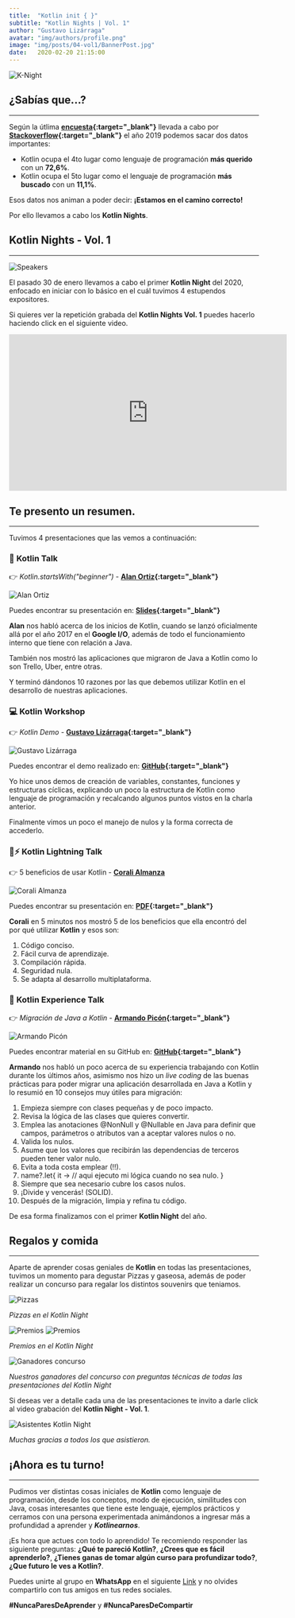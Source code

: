 ```yaml
---
title:  "Kotlin init { }"
subtitle: "Kotlin Nights | Vol. 1"
author: "Gustavo Lizárraga"
avatar: "img/authors/profile.png"
image: "img/posts/04-vol1/BannerPost.jpg"
date:   2020-02-20 21:15:00
---
```


<img src="img/knights/knightlogo.png" alt="K-Night" class="responsive-logo">

## **¿Sabías que...?**
---

Según la útlima **[encuesta](https://insights.stackoverflow.com/survey/2019
){:target="_blank"}** llevada a cabo por **[Stackoverflow](https://stackoverflow.com/){:target="_blank"}** el año 2019 podemos sacar dos datos importantes:

- Kotlin ocupa el 4to lugar como lenguaje de programación **más querido** con un **72,6%**.
- Kotlin ocupa el 5to lugar como el lenguaje de programación **más buscado** con un **11,1%**.

Esos datos nos animan a poder decir: **¡Estamos en el camino correcto!**

Por ello llevamos a cabo los **Kotlin Nights**.

## **Kotlin Nights - Vol. 1**
---

<img src="img/posts/04-vol1/FotoSpeaker.jpg" alt="Speakers" class="responsive">

El pasado 30 de enero llevamos a cabo el primer **Kotlin Night** del 2020, enfocado en iniciar con lo básico en el cuál tuvimos 4 estupendos expositores.

Si quieres ver la repetición grabada del **Kotlin Nights Vol. 1** puedes hacerlo haciendo click en el siguiente video.


<div class="video-container">
<iframe width="560" height="315" src="https://www.youtube.com/embed/n0bOjNi9DYc" frameborder="0" allow="accelerometer; autoplay; encrypted-media; gyroscope; picture-in-picture" allowfullscreen></iframe></div>

## **Te presento un resumen.**
---
Tuvimos 4 presentaciones que las vemos a continuación:

### 📢 **Kotlin Talk**

👉 *Kotlin.startsWith("beginner")* - **[Alan Ortiz](https://www.facebook.com/alandavi.ortizvargas){:target="_blank"}**

<img src="img/posts/04-vol1/FotoAlan.jpg" alt="Alan Ortiz" class="responsive">

Puedes encontrar su presentación en: **[Slides](https://slides.com/alanortiz/kotlin#/){:target="_blank"}**

**Alan** nos habló acerca de los inicios de Kotlin, cuando se lanzó oficialmente allá por el año 2017 en el **Google I/O**, además de todo el funcionamiento interno que tiene con relación a Java.

También nos mostró las aplicaciones que migraron de Java a Kotlin como lo son Trello, Uber, entre otras.

Y terminó dándonos 10 razones por las que debemos utilizar Kotlin en el desarrollo de nuestras aplicaciones.

### 💻 **Kotlin Workshop**

👉 *Kotlin Demo* - **[Gustavo Lizárraga](https://lizarraga.dev){:target="_blank"}**

<img src="img/posts/04-vol1/FotoGustavo.jpg" alt="Gustavo Lizárraga" class="responsive">

Puedes encontrar el demo realizado en: **[GitHub](https://github.com/lizarragadev/KotlinNight-Vol_1-Demo){:target="_blank"}**

Yo hice unos demos de creación de variables, constantes, funciones y estructuras cíclicas, explicando un poco la estructura de Kotlin como lenguaje de programación y recalcando algunos puntos vistos en la charla anterior.

Finalmente vimos un poco el manejo de nulos y la forma correcta de accederlo.

### 📢⚡️ **Kotlin Lightning Talk**

👉 5 beneficios de usar Kotlin - **[Corali Almanza](https://www.facebook.com/coralidianaa)**

<img src="img/posts/04-vol1/FotoCorali.jpg" alt="Corali Almanza" class="responsive">

Puedes encontrar su presentación en: **[PDF](https://drive.google.com/open?id=1iifuzH_hU1iGePwfyYBrq_ktNsaQ-Xft){:target="_blank"}**

**Corali** en 5 minutos nos mostró 5 de los beneficios que ella encontró del por qué utilizar **Kotlin** y esos son:

1. Código conciso.
2. Fácil curva de aprendizaje.
3. Compilación rápida.
4. Seguridad nula.
5. Se adapta al desarrollo multiplataforma.

### 📢 **Kotlin Experience Talk**

👉 *Migración de Java a Kotlin* - **[Armando Picón](https://medium.com/@devpicon){:target="_blank"}**

<img src="img/posts/04-vol1/FotoArmando.jpg" alt="Armando Picón" class="responsive">

Puedes encontrar material en su GitHub en: **[GitHub](https://github.com/devpicon){:target="_blank"}**

 **Armando** nos habló un poco acerca de su experiencia trabajando con Kotlin durante los últimos años, asimismo nos hizo un *live coding* de las buenas prácticas para poder migrar una aplicación desarrollada en Java a Kotlin y lo resumió en 10 consejos muy útiles para migración:

1. Empieza siempre con clases pequeñas y de poco impacto.
2. Revisa la lógica de las clases que quieres convertir.
3. Emplea las anotaciones @NonNull y @Nullable en Java para definir que campos, parámetros o atributos van a aceptar valores nulos o no.
4. Valida los nulos.
5. Asume que los valores que recibirán las dependencias de terceros pueden tener valor nulo.
6. Evita a toda costa emplear (!!).
7. name?.let{ it -> // aqui ejecuto mi lógica cuando no sea nulo. }
8. Siempre que sea necesario cubre los casos nulos.
9. ¡Divide y vencerás! (SOLID).
10. Después de la migración, limpia y refina tu código.

De esa forma finalizamos con el primer **Kotlin Night** del año.

## **Regalos y comida**
---
Aparte de aprender cosas geniales de **Kotlin** en todas las presentaciones, tuvimos un momento para degustar Pizzas y gaseosa, además de poder realizar un concurso para regalar los distintos souvenirs que teniamos.

<img src="img/posts/04-vol1/FotoPizzas.jpg" alt="Pizzas" class="responsive">

*Pizzas en el Kotlin Night*

<img src="img/posts/04-vol1/FotoPremios1.jpg" alt="Premios" class="responsive">
<img src="img/posts/04-vol1/FotoPremios2.jpg" alt="Premios" class="responsive">

*Premios en el Kotlin Night*

<img src="img/posts/04-vol1/FotoGanadores2.jpg" alt="Ganadores concurso" class="responsive">

*Nuestros ganadores del concurso con preguntas técnicas de todas las presentaciones del Kotlin Night*

Si deseas ver a detalle cada una de las presentaciones te invito a darle click al video grabación del **Kotlin Night - Vol. 1**.

<img src="img/posts/04-vol1/FotoAsistentes.jpg" alt="Asistentes Kotlin Night" class="responsive">

*Muchas gracias a todos los que asistieron.*

## **¡Ahora es tu turno!**
---
Pudimos ver distintas cosas iniciales de **Kotlin** como lenguaje de programación, desde los conceptos, modo de ejecución, similitudes con Java, cosas interesantes que tiene este lenguaje, ejemplos prácticos y cerramos con una persona experimentada animándonos a ingresar más a profundidad a aprender y ***Kotlinearnos***.

¡Es hora que actues con todo lo aprendido!
Te recomiendo responder las siguiente preguntas:
**¿Qué te pareció Kotlin?**, **¿Crees que es fácil aprenderlo?**, **¿Tienes ganas de tomar algún curso para profundizar todo?**, **¿Que futuro le ves a Kotlin?**.

Puedes unirte al grupo en **WhatsApp** en el siguiente [Link](https://chat.whatsapp.com/IB0gxV6ke1H2ilzitfwkas) y no olvides compartirlo con tus amigos en tus redes sociales.

**#NuncaParesDeAprender** y **#NuncaParesDeCompartir**
